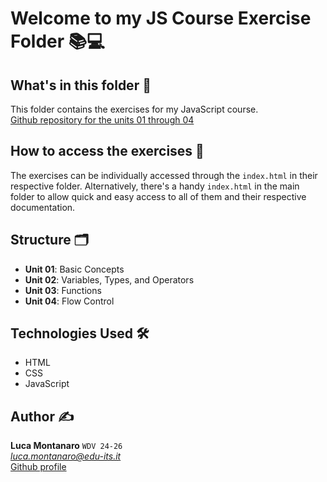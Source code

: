 # Welcome to my JS Course Exercise Folder 📚💻

## What's in this folder 📂
This folder contains the exercises for my JavaScript course.  
[Github repository for the units 01 through 04](https://github.com/LucaM0nt/montanaro-luca-units-01-04)

## How to access the exercises 🚀
The exercises can be individually accessed through the `index.html` in their respective folder.
Alternatively, there's a handy `index.html` in the main folder to allow quick and easy access to all of them and their respective documentation.

## Structure 🗂️
- **Unit 01**: Basic Concepts
- **Unit 02**: Variables, Types, and Operators
- **Unit 03**: Functions
- **Unit 04**: Flow Control

## Technologies Used 🛠️
- HTML
- CSS
- JavaScript

## Author ✍️

**Luca Montanaro** `WDV 24-26`  
*luca.montanaro@edu-its.it*  
[Github profile](https://github.com/LucaM0nt)